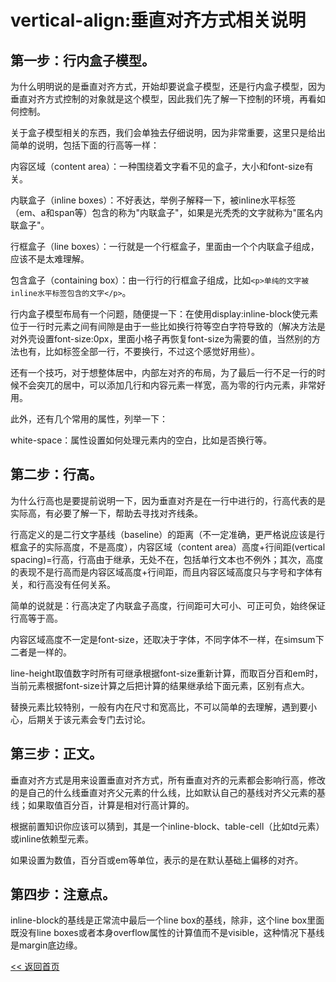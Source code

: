 vertical-align:垂直对齐方式相关说明
======================

## 第一步：行内盒子模型。

为什么明明说的是垂直对齐方式，开始却要说盒子模型，还是行内盒子模型，因为垂直对齐方式控制的对象就是这个模型，因此我们先了解一下控制的环境，再看如何控制。

关于盒子模型相关的东西，我们会单独去仔细说明，因为非常重要，这里只是给出简单的说明，包括下面的行高等一样：

内容区域（content area）：一种围绕着文字看不见的盒子，大小和font-size有关。

内联盒子（inline boxes）：不好表达，举例子解释一下，被inline水平标签（em、a和span等）包含的称为"内联盒子"，如果是光秃秃的文字就称为"匿名内联盒子"。

行框盒子（line boxes）：一行就是一个行框盒子，里面由一个个内联盒子组成，应该不是太难理解。

包含盒子（containing box）：由一行行的行框盒子组成，比如```<p>单纯的文字被inline水平标签包含的文字</p>```。

行内盒子模型布局有一个问题，随便提一下：在使用display:inline-block使元素位于一行时元素之间有间隙是由于一些比如换行符等空白字符导致的（解决方法是对外壳设置font-size:0px，里面小格子再恢复font-size为需要的值，当然别的方法也有，比如标签全部一行，不要换行，不过这个感觉好用些）。

还有一个技巧，对于想整体居中，内部左对齐的布局，为了最后一行不足一行的时候不会突兀的居中，可以添加几行和内容元素一样宽，高为零的行内元素，非常好用。

此外，还有几个常用的属性，列举一下：

white-space：属性设置如何处理元素内的空白，比如是否换行等。

## 第二步：行高。

为什么行高也是要提前说明一下，因为垂直对齐是在一行中进行的，行高代表的是实际高，有必要了解一下，帮助去寻找对齐线条。

行高定义的是二行文字基线（baseline）的距离（不一定准确，更严格说应该是行框盒子的实际高度，不是高度），内容区域（content area）高度+行间距(vertical spacing)=行高，行高由于继承，无处不在，包括单行文本也不例外；其次，高度的表现不是行高而是内容区域高度+行间距，而且内容区域高度只与字号和字体有关，和行高没有任何关系。

简单的说就是：行高决定了内联盒子高度，行间距可大可小、可正可负，始终保证行高等于高。

内容区域高度不一定是font-size，还取决于字体，不同字体不一样，在simsum下二者是一样的。

line-height取值数字时所有可继承根据font-size重新计算，而取百分百和em时，当前元素根据font-size计算之后把计算的结果继承给下面元素，区别有点大。

替换元素比较特别，一般有内在尺寸和宽高比，不可以简单的去理解，遇到要小心，后期关于该元素会专门去讨论。

## 第三步：正文。

垂直对齐方式是用来设置垂直对齐方式，所有垂直对齐的元素都会影响行高，修改的是自己的什么线垂直对齐父元素的什么线，比如默认自己的基线对齐父元素的基线；如果取值百分百，计算是相对行高计算的。

根据前置知识你应该可以猜到，其是一个inline-block、table-cell（比如td元素）或inline依赖型元素。

如果设置为数值，百分百或em等单位，表示的是在默认基础上偏移的对齐。

## 第四步：注意点。

inline-block的基线是正常流中最后一个line box的基线，除非，这个line box里面既没有line boxes或者本身overflow属性的计算值而不是visible，这种情况下基线是margin底边缘。

[<< 返回首页](../README.md)
